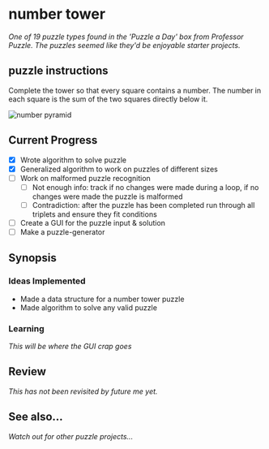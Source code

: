# number tower
*One of 19 puzzle types found in the 'Puzzle a Day' box from Professor Puzzle. The puzzles seemed like they'd be enjoyable starter projects.*

## puzzle instructions
Complete the tower so that every square contains a number. The number in each square is the sum of the two squares directly below it.

![number pyramid](https://user-images.githubusercontent.com/78680402/109549222-99a7f780-7ac5-11eb-9c2f-a121ff94943f.png)

## Current Progress
- [x] Wrote algorithm to solve puzzle
- [x] Generalized algorithm to work on puzzles of different sizes
- [ ] Work on malformed puzzle recognition
  - [ ] Not enough info: track if no changes were made during a loop, if no changes were made the puzzle is malformed
  - [ ] Contradiction: after the puzzle has been completed run through all triplets and ensure they fit conditions
- [ ] Create a GUI for the puzzle input & solution
- [ ] Make a puzzle-generator

## Synopsis

### Ideas Implemented
* Made a data structure for a number tower puzzle 
* Made algorithm to solve any valid puzzle

### Learning
*This will be where the GUI crap goes*

## Review
*This has not been revisited by future me yet.*

## See also...
*Watch out for other puzzle projects...*
